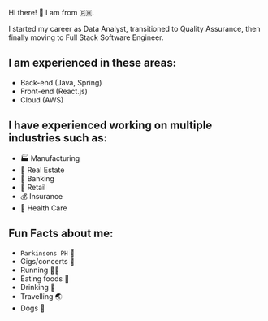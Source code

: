 Hi there! 👋 I am from :philippines:.

I started my career as Data Analyst, transitioned to Quality Assurance, then finally moving to Full Stack Software Engineer.

## I am experienced in these areas:
- Back-end (Java, Spring)
- Front-end (React.js)
- Cloud (AWS)
## I have experienced working on multiple industries such as:
- 🏭 Manufacturing
- :post_office: Real Estate
- :bank: Banking
- :department_store: Retail
- 💰 Insurance
- :hospital: Health Care
## Fun Facts about me:
- `Parkinsons PH` :microphone:
- Gigs/concerts :metal:
- Running 🏃‍♂️
- Eating foods :bento:
- Drinking :beers:
- Travelling :earth_asia:
- Dogs :dog:



<!--
**cjpading/cjpading** is a ✨ _special_ ✨ repository because its `README.md` (this file) appears on your GitHub profile.

Here are some ideas to get you started:

- 🔭 I’m currently working on ...
- 🌱 I’m currently learning ...
- 👯 I’m looking to collaborate on ...
- 🤔 I’m looking for help with ...
- 💬 Ask me about ...
- 📫 How to reach me: ...
- 😄 Pronouns: ...
- ⚡ Fun fact: ...
-->
